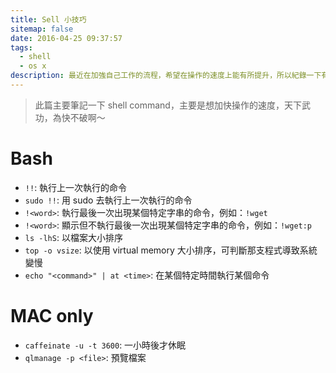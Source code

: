 ```yaml
---
title: Sell 小技巧
sitemap: false
date: 2016-04-25 09:37:57
tags:
  - shell
  - os x
description: 最近在加強自己工作的流程，希望在操作的速度上能有所提升，所以紀錄一下有用的 shell command。
---
```


> 此篇主要筆記一下 shell command，主要是想加快操作的速度，天下武功，為快不破啊～

# Bash
- `!!`: 執行上一次執行的命令
- `sudo !!`: 用 sudo 去執行上一次執行的命令
- `!<word>`: 執行最後一次出現某個特定字串的命令，例如：`!wget`
- `!<word>`: 顯示但不執行最後一次出現某個特定字串的命令，例如：`!wget:p`
- `ls -lhS`: 以檔案大小排序
- `top -o vsize`: 以使用 virtual memory 大小排序，可判斷那支程式導致系統變慢
- `echo "<command>" | at <time>`: 在某個特定時間執行某個命令

# MAC only
- `caffeinate -u -t 3600`: 一小時後才休眠
- `qlmanage -p <file>`: 預覽檔案
